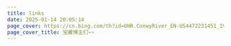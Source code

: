 ```yaml
---
title: links
date: 2025-01-14 20:05:14
page_cover: https://cn.bing.com/th?id=OHR.ConwyRiver_EN-US4472231451_1920x1080.jpg
page_cover_title: 宝藏博主们~~
---
```

